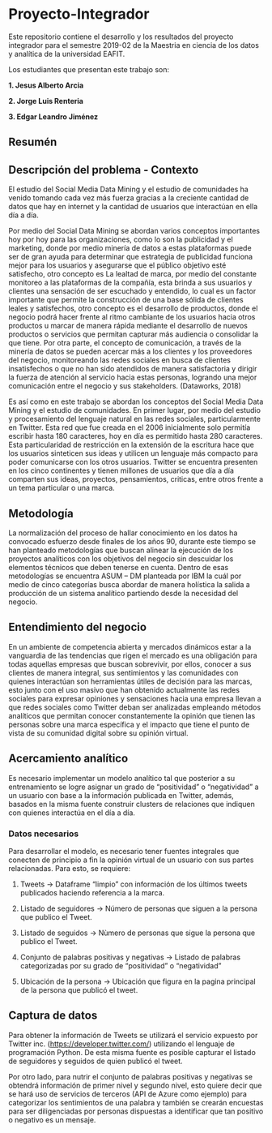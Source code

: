 # Proyecto-Integrador
Este repositorio contiene el desarrollo y los resultados del proyecto integrador para el semestre 2019-02 de la Maestria en ciencia de los datos y analítica de la universidad EAFIT.

Los estudiantes que presentan este trabajo son:

**1. Jesus Alberto Arcia**

**2. Jorge Luis Renteria**

**3. Edgar Leandro Jiménez**

## Resumén


## Descripción del problema - Contexto 

El estudio del Social Media Data Mining y el estudio de comunidades ha venido tomando cada vez más fuerza gracias a la creciente cantidad de datos que hay en internet y la cantidad de usuarios que interactúan en ella día a día. 

Por medio del Social Data Mining se abordan varios conceptos importantes hoy por hoy para las organizaciones, como lo son la publicidad y el marketing, donde por medio minería de datos a estas plataformas puede ser de gran ayuda para determinar que estrategia de publicidad funciona mejor para los usuarios y asegurarse que el público objetivo esté satisfecho, otro concepto es La lealtad de marca, por medio del constante monitoreo a las plataformas de la compañía, esta brinda a sus usuarios y clientes una sensación de ser escuchado y entendido, lo cual es un factor importante que permite la construcción de una base sólida de clientes leales y satisfechos, otro concepto es el desarrollo de productos, donde el negocio podrá hacer frente al ritmo cambiante de los usuarios hacia otros productos  u marcar de manera rápida mediante el desarrollo de nuevos productos o servicios que permitan capturar más audiencia o consolidar la que tiene. Por otra parte, el concepto de comunicación, a través de la minería de datos se pueden acercar más a los clientes y los proveedores del negocio, monitoreando las redes sociales en busca de clientes insatisfechos o que no han sido atendidos de manera satisfactoria y dirigir la fuerza de atención al servicio hacia estas personas, logrando una mejor comunicación entre el negocio y sus stakeholders. (Dataworks, 2018) 

Es así como en este trabajo se abordan los conceptos del Social Media Data Mining y el estudio de comunidades.  En primer lugar, por medio del estudio y procesamiento del lenguaje natural en las redes sociales, particularmente en Twitter. Esta red que fue creada en el 2006 inicialmente solo permitía escribir hasta 180 caracteres, hoy en día es permitido hasta 280 caracteres. Esta particularidad de restricción en la extensión de la escritura hace que los usuarios sinteticen sus ideas y utilicen un lenguaje más compacto para poder comunicarse con los otros usuarios. Twitter se encuentra presenten en los cinco continentes y tienen millones de usuarios que día a día comparten sus ideas, proyectos, pensamientos, criticas, entre otros frente a un tema particular o una marca. 


## Metodología  

La normalización del proceso de hallar conocimiento en los datos ha convocado esfuerzo desde finales de los años 90, durante este tiempo se han planteado metodologías que buscan alinear la ejecución de los proyectos analíticos con los objetivos del negocio sin descuidar los elementos técnicos que deben tenerse en cuenta. Dentro de esas metodologías se encuentra ASUM – DM planteada por IBM la cuál por medio de cinco categorías busca abordar de manera holística la salida a producción de un sistema analítico partiendo desde la necesidad del negocio. 


## Entendimiento del negocio 

En un ambiente de competencia abierta y mercados dinámicos estar a la vanguardia de las tendencias que rigen el mercado es una obligación para todas aquellas empresas que buscan sobrevivir, por ellos, conocer a sus clientes de manera integral, sus sentimientos y las comunidades con quienes interactúan son herramientas útiles de decisión para las marcas, esto junto con el uso masivo que han obtenido actualmente las redes sociales para expresar opiniones y sensaciones hacia una empresa llevan a que redes sociales como Twitter deban ser analizadas empleando métodos analíticos que permitan conocer constantemente la opinión que tienen las personas sobre una marca específica y el impacto que tiene el punto de vista de su comunidad digital sobre su opinión virtual. 

## Acercamiento analítico 

Es necesario implementar un modelo analítico tal que posterior a su entrenamiento se logre asignar un grado de “positividad” o “negatividad” a un usuario con base a la información publicada en Twitter, además, basados en la misma fuente construir clusters de relaciones que indiquen con quienes interactúa en el día a día. 

### Datos necesarios 

Para desarrollar el modelo, es necesario tener fuentes integrales que conecten de principio a fin la opinión virtual de un usuario con sus partes relacionadas. Para esto, se requiere: 

1. Tweets -> Dataframe “limpio” con información de los últimos tweets publicados haciendo referencia a la marca. 

2. Listado de seguidores -> Número de personas que siguen a la persona que publico el Tweet. 

3. Listado de seguidos -> Nùmero de personas que sigue la persona que publico el Tweet. 

4. Conjunto de palabras positivas y negativas -> Listado de palabras categorizadas por su grado de “positividad” o “negatividad” 

5. Ubicación de la persona -> Ubicación que figura en la pagina principal de la persona que publicó el tweet.


## Captura de datos 

Para obtener la información de Tweets se utilizará el servicio expuesto por Twitter inc. (https://developer.twitter.com/) utilizando el lenguaje de programación Python. De esta misma fuente es posible capturar el listado de seguidores y seguidos de quien publicó el tweet. 

Por otro lado, para nutrir el conjunto de palabras positivas y negativas se obtendrá información de primer nivel y segundo nivel, esto quiere decir que se hará uso de servicios de terceros (API de Azure como ejemplo) para categorizar los sentimientos de una palabra y también se crearán encuestas para ser diligenciadas por personas dispuestas a identificar que tan positivo o negativo es un mensaje.
